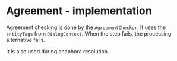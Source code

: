 # Agreement - implementation

Agreement checking is done by the `AgreementChecker`. It uses the `entityTags` from `DialogContext`. When the step fails, the processing alternative fails.

It is also used during anaphora resolution.

